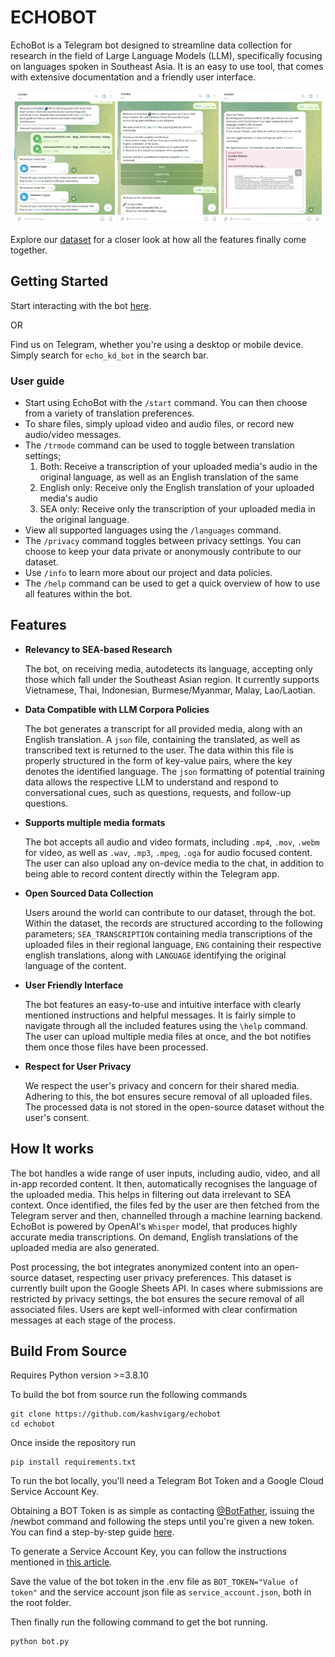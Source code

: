 # ECHOBOT
EchoBot is a Telegram bot designed to streamline data collection for research in the field of Large Language Models (LLM), specifically focusing on languages spoken in Southeast Asia. It is an easy to use tool, that comes with extensive documentation and a friendly user interface.

<p align="center">
  <img src="https://github.com/kashvigarg/echobot/blob/main/files/echobot1.jpg" alt="First Image" style="width:32%; display:inline-block;"/>
  <img src="https://github.com/kashvigarg/echobot/blob/main/files/echobot2.jpg" alt="Second Image" style="width:32%; display:inline-block;"/>
  <img src="https://github.com/kashvigarg/echobot/blob/main/files/echobot3.jpg" alt="Third Image" style="width:32%; display:inline-block;"/>
</p>

Explore our [dataset](https://docs.google.com/spreadsheets/d/1GcFxt5QD1e0MsxaHb9Wlb6XS-tMt7esv5ocmgUj6V_Q/edit?usp=sharing) for a closer look at how all the features finally come together.

## Getting Started
Start interacting with the bot [here](https://t.me/echo_kd_bot).

OR

Find us on Telegram, whether you're using a desktop or mobile device. Simply search for `echo_kd_bot` in the search bar.

### User guide
- Start using EchoBot with the `/start` command. You can then choose from a variety of translation preferences.
- To share files, simply upload video and audio files, or record new audio/video messages.
- The `/trmode` command can be used to toggle between translation settings;
  1. Both: Receive a transcription of your uploaded media's audio in the original language, as well as an English translation of the same
  2. English only: Receive only the English translation of your uploaded media's audio
  3. SEA only: Receive only the transcription of your uploaded media in the original language.
- View all supported languages using the `/languages` command.
- The `/privacy` command toggles between privacy settings. You can choose to keep your data private or anonymously contribute to our dataset.
- Use `/info` to learn more about our project and data policies.
- The `/help` command can be used to get a quick overview of how to use all features within the bot. 

## Features
- **Relevancy to SEA-based Research**
  
  The bot, on receiving media, autodetects its language, accepting only those which fall under the Southeast Asian region. It currently supports Vietnamese, Thai, Indonesian, Burmese/Myanmar, Malay, Lao/Laotian. 
  
- **Data Compatible with LLM Corpora Policies**

  The bot generates a transcript for all provided media, along with an English translation. A `json` file, containing the translated, as well as transcribed text is returned to the user. The data within this file   is properly structured in the form of key-value pairs, where the key denotes the identified language. The `json` formatting of potential training data allows the respective LLM to understand and respond to
  conversational cues, such as questions, requests, and follow-up questions.

- **Supports multiple media formats**
  
  The bot accepts all audio and video formats, including `.mp4`, `.mov`, `.webm` for video, as well as `.wav`, `.mp3`, `.mpeg`, `.oga` for audio focused content. The user can also upload any on-device media to the
  chat, in addition to being able to record content directly within the Telegram app.

- **Open Sourced Data Collection**
  
  Users around the world can contribute to our dataset, through the bot. Within the dataset, the records are structured according to the following parameters; `SEA_TRANSCRIPTION` containing media
  transcriptions of the uploaded files in their regional language, `ENG` containing their respective english translations, along with `LANGUAGE` identifying the original language of the content.

- **User Friendly Interface**
  
  The bot features an easy-to-use and intuitive interface with clearly mentioned instructions and helpful messages. It is fairly simple to navigate through all the included features using the `\help` command.
  The user can upload multiple media files at once, and the bot notifies them once those files have been processed. 
  
- **Respect for User Privacy**

  We respect the user's privacy and concern for their shared media. Adhering to this, the bot ensures secure removal of all uploaded files. The processed data is not stored in the open-source dataset without the
  user's consent.


## How It works
The bot handles a wide range of user inputs, including audio, video, and all in-app recorded content. It then, automatically recognises the language of the uploaded media. This helps in filtering out data irrelevant to SEA context. Once identified, the files fed by the user are then fetched from the Telegram server and then, channelled through a machine learning backend. EchoBot is powered by OpenAI's  `Whisper` model, that produces highly accurate media transcriptions. On demand, English translations of the uploaded media are also generated. 

Post processing, the bot integrates anonymized content into an open-source dataset, respecting user privacy preferences. This dataset is currently built upon the Google Sheets API. In cases where submissions are restricted by privacy settings, the bot ensures the secure removal of all associated files. Users are kept well-informed with clear confirmation messages at each stage of the process.


## Build From Source
Requires Python version >=3.8.10

To build the bot from source 
run the following commands

```
git clone https://github.com/kashvigarg/echobot
cd echobot
```

Once inside the repository run 
```
pip install requirements.txt
```
To run the bot locally, you'll need a Telegram Bot Token and a Google Cloud Service Account Key. 

Obtaining a BOT Token is as simple as contacting [@BotFather](https://t.me/botfather), issuing the /newbot command and following the steps until you're given a new token. You can find a step-by-step guide [here](https://core.telegram.org/bots/features#creating-a-new-bot).

To generate a Service Account Key, you can follow the instructions mentioned in [this article](https://developers.google.com/sheets/api/quickstart/python). 

Save the value of the bot token in the .env file as 
`BOT_TOKEN="Value of token"`
and the service account json file as `service_account.json`, both in the root folder.

Then finally run the following command to get the bot running.
```
python bot.py
```
